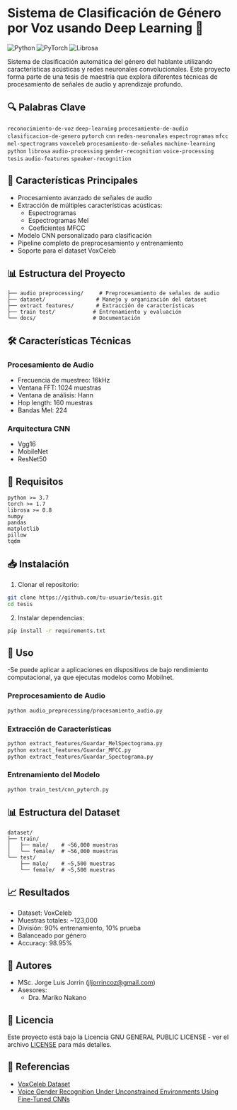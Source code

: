 # Sistema de Clasificación de Género por Voz usando Deep Learning 🎤

![Python](https://img.shields.io/badge/Python-3.7+-blue.svg)
![PyTorch](https://img.shields.io/badge/PyTorch-1.7+-red.svg)
![Librosa](https://img.shields.io/badge/Librosa-0.8+-green.svg)

Sistema de clasificación automática del género del hablante utilizando características acústicas y redes neuronales convolucionales. Este proyecto forma parte de una tesis de maestría que explora diferentes técnicas de procesamiento de señales de audio y aprendizaje profundo.

## 🔍 Palabras Clave

`reconocimiento-de-voz` `deep-learning` `procesamiento-de-audio` `clasificacion-de-genero` `pytorch` `cnn` `redes-neuronales` `espectrogramas` `mfcc` `mel-spectrograms` `voxceleb` `procesamiento-de-señales` `machine-learning` `python` `librosa` `audio-processing` `gender-recognition` `voice-processing` `tesis` `audio-features` `speaker-recognition`

## 🚀 Características Principales

- Procesamiento avanzado de señales de audio
- Extracción de múltiples características acústicas:
  - Espectrogramas
  - Espectrogramas Mel
  - Coeficientes MFCC
- Modelo CNN personalizado para clasificación
- Pipeline completo de preprocesamiento y entrenamiento
- Soporte para el dataset VoxCeleb

## 📊 Estructura del Proyecto

```
├── audio preprocessing/     # Preprocesamiento de señales de audio
├── dataset/                # Manejo y organización del dataset
├── extract features/       # Extracción de características
├── train test/            # Entrenamiento y evaluación
└── docs/                  # Documentación
```

## 🛠️ Características Técnicas

### Procesamiento de Audio
- Frecuencia de muestreo: 16kHz
- Ventana FFT: 1024 muestras
- Ventana de análisis: Hann
- Hop length: 160 muestras
- Bandas Mel: 224

### Arquitectura CNN
- Vgg16
- MobileNet
- ResNet50

## 🔧 Requisitos

```
python >= 3.7
torch >= 1.7
librosa >= 0.8
numpy
pandas
matplotlib
pillow
tqdm
```

## 📥 Instalación

1. Clonar el repositorio:
```bash
git clone https://github.com/tu-usuario/tesis.git
cd tesis
```

2. Instalar dependencias:
```bash
pip install -r requirements.txt
```

## 🚦 Uso
-Se puede aplicar a aplicaciones en dispositivos de bajo rendimiento computacional, ya que ejecutas modelos como Mobilnet.

### Preprocesamiento de Audio
```bash
python audio_preprocessing/procesamiento_audio.py
```

### Extracción de Características
```bash
python extract_features/Guardar_MelSpectograma.py
python extract_features/Guardar_MFCC.py
python extract_features/Guardar_Spectograma.py
```

### Entrenamiento del Modelo
```bash
python train_test/cnn_pytorch.py
```

## 📊 Estructura del Dataset

```
dataset/
├── train/
│   ├── male/    # ~56,000 muestras
│   └── female/  # ~56,000 muestras
└── test/
    ├── male/    # ~5,500 muestras
    └── female/  # ~5,500 muestras
```

## 📈 Resultados

- Dataset: VoxCeleb
- Muestras totales: ~123,000
- División: 90% entrenamiento, 10% prueba
- Balanceado por género
- Accuracy: 98.95%

## 👥 Autores

- MSc. Jorge Luis Jorrin (jljorrincoz@gmail.com)
- Asesores:
  - Dra. Mariko Nakano

## 📄 Licencia

Este proyecto está bajo la Licencia GNU GENERAL PUBLIC LICENSE - ver el archivo [LICENSE](LICENSE) para más detalles.

## 🔗 Referencias

- [VoxCeleb Dataset](http://www.robots.ox.ac.uk/~vgg/data/voxceleb/)
- [Voice Gender Recognition Under Unconstrained Environments Using Fine-Tuned CNNs](https://ebooks.iospress.nl/DOI/10.3233/FAIA240379)
